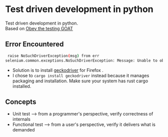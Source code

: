 # Test driven development in python
Test driven development in python.\
Based on [Obey the testing GOAT](https://www.obeythetestinggoat.com/book/pre-requisite-installations.html)

## Error Encountered
```bash
 raise NoSuchDriverException(msg) from err
selenium.common.exceptions.NoSuchDriverException: Message: Unable to obtain driver for firefox; For documentation on this error, please visit: https://www.selenium.dev/documentation/webdriver/troubleshooting/errors/driver_location
```
- Solution is to install [geckodriver](https://github.com/mozilla/geckodriver/releases) for Firefox .
- I chose to `cargo install geckodriver` instead because it manages packaging and installation. Make sure your system has rust cargo installed.

## Concepts
- Unit test --> from a programmer's perspective, verify correctness of internals
- Functional test --> from a user's perspective, verify it delivers what is demanded
